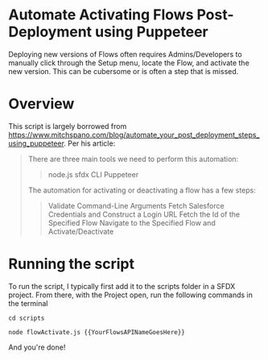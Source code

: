 # Automate Activating Flows Post-Deployment using Puppeteer

Deploying new versions of Flows often requires Admins/Developers to manually click through the Setup menu, locate the Flow, and activate the new version. This can be cubersome or is often a step that is missed.

# Overview
This script is largely borrowed from https://www.mitchspano.com/blog/automate_your_post_deployment_steps_using_puppeteer. Per his article:

> There are three main tools we need to perform this automation:
>
> > node.js
> > sfdx CLI
> > Puppeteer
> 
> The automation for activating or deactivating a flow has a few steps:
> > Validate Command-Line Arguments
> > Fetch Salesforce Credentials and Construct a Login URL
> > Fetch the Id of the Specified Flow
> > Navigate to the Specified Flow and Activate/Deactivate

# Running the script

To run the script, I typically first add it to the scripts folder in a SFDX project. From there, with the Project open, run the following commands in the terminal

`cd scripts`

`node flowActivate.js {{YourFlowsAPINameGoesHere}}`

And you're done!
